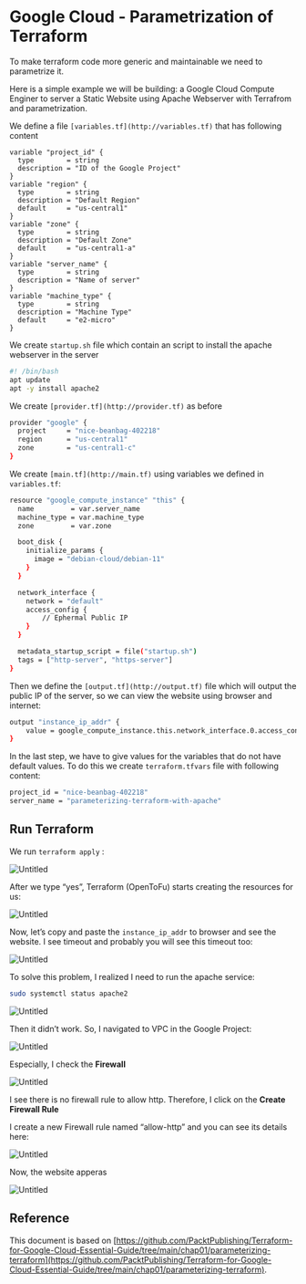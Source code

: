 # Google Cloud - Parametrization of Terraform

To make terraform code more generic and maintainable we need to parametrize it.

Here is a simple example we will be building: a Google Cloud Compute Enginer to server a Static Website using Apache Webserver with Terrafrom and parametrization.

We define a file `[variables.tf](http://variables.tf)` that has following content

```
variable "project_id" {
  type        = string
  description = "ID of the Google Project"
}
variable "region" {
  type        = string
  description = "Default Region"
  default     = "us-central1"
}
variable "zone" {
  type        = string
  description = "Default Zone"
  default     = "us-central1-a"
}
variable "server_name" {
  type        = string
  description = "Name of server"
}
variable "machine_type" {
  type        = string
  description = "Machine Type"
  default     = "e2-micro"
}
```

We create `startup.sh` file which contain an script to install the apache webserver in the server

```bash
#! /bin/bash
apt update
apt -y install apache2
```

We create `[provider.tf](http://provider.tf)` as before

```bash
provider "google" {
  project     = "nice-beanbag-402218"
  region      = "us-central1"
  zone        = "us-central1-c"
}
```

We create `[main.tf](http://main.tf)` using variables we defined in `variables.tf`:

```bash
resource "google_compute_instance" "this" {
  name         = var.server_name
  machine_type = var.machine_type
  zone         = var.zone

  boot_disk {
    initialize_params {
      image = "debian-cloud/debian-11"
    }
  }

  network_interface {
    network = "default"
    access_config {
        // Ephermal Public IP
    }
  }

  metadata_startup_script = file("startup.sh")
  tags = ["http-server", "https-server"]
}
```

Then we define the `[output.tf](http://output.tf)` file which will output the public IP of the server, so we can view the website using browser and internet:

```bash
output "instance_ip_addr" {
    value = google_compute_instance.this.network_interface.0.access_config.0.nat_ip
}
```

In the last step, we have to give values for the variables that do not have default values. To do this we create `terraform.tfvars` file with following content:

```bash
project_id = "nice-beanbag-402218"
server_name = "parameterizing-terraform-with-apache"
```

## Run Terraform

We run `terraform apply` :

![Untitled](Google%20Cloud%20-%20Parametrization%20of%20Terraform%20a093f81bcc91492885ef73abed4a711e/Untitled.png)

After we type “yes”, Terraform (OpenToFu) starts creating the resources for us:

![Untitled](Google%20Cloud%20-%20Parametrization%20of%20Terraform%20a093f81bcc91492885ef73abed4a711e/Untitled%201.png)

Now, let’s copy and paste the `instance_ip_addr` to browser and see the website. I see timeout and probably you will see this timeout too:

![Untitled](Google%20Cloud%20-%20Parametrization%20of%20Terraform%20a093f81bcc91492885ef73abed4a711e/Untitled%202.png)

To solve this problem, I realized I need to run the apache service:

```bash
sudo systemctl status apache2
```

![Untitled](Google%20Cloud%20-%20Parametrization%20of%20Terraform%20a093f81bcc91492885ef73abed4a711e/Untitled%203.png)

Then it didn’t work. So, I navigated to VPC in the Google Project:

![Untitled](Google%20Cloud%20-%20Parametrization%20of%20Terraform%20a093f81bcc91492885ef73abed4a711e/Untitled%204.png)

Especially, I check the **Firewall**

![Untitled](Google%20Cloud%20-%20Parametrization%20of%20Terraform%20a093f81bcc91492885ef73abed4a711e/Untitled%205.png)

I see there is no firewall rule to allow http. Therefore, I click on the **Create Firewall Rule**

I create a new Firewall rule named “allow-http” and you can see its details here:

![Untitled](Google%20Cloud%20-%20Parametrization%20of%20Terraform%20a093f81bcc91492885ef73abed4a711e/Untitled%206.png)

Now, the website apperas

![Untitled](Google%20Cloud%20-%20Parametrization%20of%20Terraform%20a093f81bcc91492885ef73abed4a711e/Untitled%207.png)

## Reference

This document is based on [https://github.com/PacktPublishing/Terraform-for-Google-Cloud-Essential-Guide/tree/main/chap01/parameterizing-terraform](https://github.com/PacktPublishing/Terraform-for-Google-Cloud-Essential-Guide/tree/main/chap01/parameterizing-terraform).